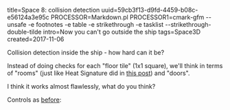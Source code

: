 title=Space 8: collision detection
uuid=59cb3f13-d9fd-4459-b08c-e56124a3e95c
PROCESSOR=Markdown.pl
PROCESSOR1=cmark-gfm --unsafe -e footnotes -e table -e strikethrough -e tasklist --strikethrough-double-tilde
intro=Now you can't go outside the ship
tags=Space3D
created=2017-11-06

Collision detection inside the ship - how hard can it be?

Instead of doing checks for each "floor tile" (1x1 square),
we'll think in terms of "rooms" (just like Heat Signature did in [this post][hs])
and "doors".

I think it works almost flawlessly, what do you think?

Controls as [before][]:

[hs]: http://www.pentadact.com/2015-11-14-teaching-heat-signatures-ship-generator-to-think-in-sectors/
[before]: space-6-on-a-ship.html

<div>
		<script src="three.js"></script>
		<script src="cannon.js"></script>
		<script src="PointerLockControls-6.js"></script>
		<script>
			// Our Javascript will go here.

var scene = new THREE.Scene();
var camera = new THREE.PerspectiveCamera( 75, 686/460, 0.1, 1e6 );
var renderer = new THREE.WebGLRenderer();
renderer.setSize(  686, 460);
document.querySelector('main').appendChild( renderer.domElement );

world = new CANNON.World();
world.gravity.set(0,0,0);
world.broadphase = new CANNON.NaiveBroadphase();
world.solver.iterations = 10;

world2 = new CANNON.World();
world2.gravity.set(0,0,-10);
world2.broadphase = new CANNON.NaiveBroadphase();
world2.solver.iterations = 10;

// world.defaultContactMaterial.contactEquationStiffness = 1e6;
// world.defaultContactMaterial.contactEquationRelaxation = 10;
world.defaultContactMaterial.friction = 100;
world.defaultContactMaterial.restitution = 0;

world2.defaultContactMaterial.friction=0;

// 2D Map functions

const map_multiplier=4;

// Class!
// .data is 2d array where 1 means 'can go', 0 means 'can not', 2 means 'special processing needed'
var My2DMap=function(w,h) {
	this.data=[];
	this.w=w*map_multiplier;
	this.h=h*map_multiplier;
	for(var i=0; i<this.w; i++){
		this.data[i]=[];
		for(var j=0; j<this.h; j++){
			this.data[i][j]=1;
		}
	}
	this.emptyCell=function(r,c,value){

	}
	this.addWall=function(type,r,c){
	}
}

var ship={
	w:3,
	h:5,
	cells:
		[[3,3,3],
		 [0,1,0],
		 [1,1,1],
		 [1,1,1],
		 [1,1,1]],
	walls:[//h
		[[3,3,3],
		 [3,0,3],
		 [2,0,2],
		 [0,0,0],
		 [0,0,0],
		 [1,2,1]],
	       //v
		[[3,0,0,3],
		 [0,1,1,0],
		 [1,0,0,1],
		 [2,0,0,2],
		 [1,0,0,1]]],
	};

var ship_plan={
	rooms:[
		{id:0,
			x_pos:0,
			y_pos:0,
			z_pos:0,
			x_size:3,
			y_size:4,
			z_size:1},
		],
}

var b=0.2;
var b2=2*b;
rooms=[
{x0:2-b,y0:-1-b,dx:b2,dy:2+b2},
{x0:b,y0:-b,dx:2-b2,dy:b2},
{x0:-2-b,y0:-1-b,dx:2+b2,dy:2+b2}];
rooms[0].doors={'-x':[],'+x':[],'-y':[],'+y':[]};
rooms[1].doors={'-x':[],'+x':[],'-y':[],'+y':[]};
rooms[2].doors={'-x':[],'+x':[],'-y':[],'+y':[]};
rooms[0].doors['-x'].push({
	room:rooms[1],
	y_min:1,
	y_max:1+b2,
	y_change:-1,
});
rooms[1].doors['+x'].push({
	room:rooms[0],
	y_min:0,
	y_max:1,//too much
	y_change:1,
});
rooms[1].doors['-x'].push({
	room:rooms[2],
	y_min:0,
	y_max:1,//too much
	y_change:1,
});
rooms[2].doors['+x'].push({
	room:rooms[1],
	y_min:1,
	y_max:1+b2,
	y_change:-1,
});
rooms[0].id=0;
rooms[1].id=1;
rooms[2].id=2;

function ship_builder(ship, THREE_scene, CANNON_world){
	var x_origin=ship.h/2.0-0.5;
	var y_origin=ship.w/2.0-0.5;
	var THREE_Geometry, CANNON_body, CANNON_body2;
	var add_box=function(x,y,z,x0,y0,z0,turn_z){
		//note: uses real coords (x fw, y lt, z up)
		var geometry = new THREE.BoxGeometry(x,y,z);
		var cube = new THREE.Mesh( geometry ); // adding material argument might save garbage
		cube.position.set(x0,y0,z0);
		if(turn_z==1){
			cube.rotation.z=Math.PI/4;
		}
		if(turn_z==2){
			cube.rotation.y=Math.PI/4;
		}
		THREE_Geometry.mergeMesh( cube );
		var shape = new CANNON.Box(new CANNON.Vec3(x/2,y/2,z/2));
		var rot=new CANNON.Quaternion();
		if(turn_z==1){
			rot.setFromAxisAngle(new CANNON.Vec3(0,0,1),Math.PI/4);
		}
		if(turn_z==2){
			rot.setFromAxisAngle(new CANNON.Vec3(0,1,0),Math.PI/4);
		}
		CANNON_body.addShape(shape, new CANNON.Vec3(x0,y0,z0), rot);
	};
	var mkbox=function(r,c,up,r0,c0,up0,turn_z){
		//wrapper around above function to pass expected args
		//uses map coords (row, column, floor)
		return add_box(r,c,up,-r0+x_origin,-c0+y_origin,up0,turn_z);
	}
	var floor=function(r,c,ceil=0){
		return mkbox(1, 1, 0.1, r, c, ceil);
	};
	var wwfloor=function(r,c,ceil=0){
		// return mkbox(1, 1, 0.1, r, c, ceil);
		mkbox(0.1, 1, 0.1, r-0.45, c, ceil);
		mkbox(0.1, 1, 0.1, r+0.45, c, ceil);
		mkbox(1, 0.1, 0.1, r, c-0.45, ceil);
		mkbox(1, 0.1, 0.1, r, c+0.45, ceil);
		xceil=ceil?(1-0.05/2):0.05/2;
		mkbox(0.05, 1, 0.05, r, c, xceil);
		mkbox(1, 0.05, 0.05, r, c, xceil);
	};
	var add_cyl=function(r1,r2,len,x0,y0,z0){
		segments = 12;
		//(radiusTop, radiusBottom, height, radiusSegments, heightSegments, openEnded, thetaStart, thetaLength)
		var geometry = new THREE.CylinderGeometry( r1, r2, len, segments );
		var cylinder = new THREE.Mesh( geometry ); // adding material argument might save garbage
		cylinder.rotation.z=-Math.PI/2;
		cylinder.position.set(x0,y0,z0);
		THREE_Geometry.mergeMesh( cylinder );

		// ( radiusTop  radiusBottom  height  numSegments )
		var shape = new CANNON.Cylinder ( r1, r2, len, segments );
		var quat = new CANNON.Quaternion();
		quat.setFromAxisAngle(new CANNON.Vec3(1,0,0),-Math.PI/2);
		var translation = new CANNON.Vec3(0,0,0);
		shape.transformAllPoints(translation,quat);
		quat.setFromAxisAngle(new CANNON.Vec3(0,0,1),-Math.PI/2);
		shape.transformAllPoints(translation,quat);
		CANNON_body.addShape(shape, new CANNON.Vec3(x0,y0,z0));
	};
	var engine=function(r,c){
		return add_cyl(0.4, 0.5, 1, -r+x_origin, -c+y_origin, 0.5);
	};
	var wall=[
		function(r,c){//h
		return mkbox(0.1, 1, 1, r, c, 0.5);
		},
		function(r,c){//v
		return mkbox(1, 0.1, 1, r, c, 0.5);
		}];
	var wwall=[
		function(r,c){//h
			mkbox(0.1, 1, 0.33, r, c, 0.33/2);
			mkbox(0.1, 1, 0.33, r, c, 1-0.33/2);
			mkbox(0.1, 0.33, 0.34, r, c-0.335, 0.5);
			mkbox(0.1, 0.33, 0.34, r, c+0.335, 0.5);
		},
		function(r,c){//v
			mkbox(1, 0.1, 0.33, r, c, 0.33/2);
			mkbox(1, 0.1, 0.33, r, c, 1-0.33/2);
			mkbox(0.33, 0.1, 0.34, r-0.335, c, 0.5);
			mkbox(0.33, 0.1, 0.34, r+0.335, c, 0.5);
		}];
	var www_w=0.05;
	var wwwall=[
		function(r,c){//h
			mkbox(www_w, 1, www_w, r, c, 0.05);
			mkbox(www_w, 1, www_w, r, c, 0.95);
			mkbox(www_w, www_w, 1, r, c-0.45, 0.5);
			mkbox(www_w, www_w, 1, r, c+0.45, 0.5);
			mkbox(0.05, 1, 0.05, r, c, 0.5);
			mkbox(0.05, 0.05, 1, r, c, 0.5);
		},
		function(r,c){//v
			mkbox(1, www_w, www_w, r, c, 0.05);
			mkbox(1, www_w, www_w, r, c, 0.95);
			mkbox(www_w, www_w, 1, r-0.45, c, 0.5);
			mkbox(www_w, www_w, 1, r+0.45, c, 0.5);
			mkbox(1, 0.05, 0.05, r, c, 0.5);
			mkbox(0.05, 0.05, 1, r, c, 0.5);
		}];
	var dock1=function(r,c){
			var w1=www_w/2/Math.sqrt(2);
			mkbox(w1, w1, 0.5, r-0.75+www_w/4, c-0.5-www_w/4, 0.5,1);
			mkbox(w1, w1, 0.5, r-0.75+www_w/4, c-0.5+www_w/4, 0.5,1);
			mkbox(2*w1, 2*w1, 0.5, r-0.75-www_w/4, c+0.5, 0.5,1);
			mkbox(w1, 0.5, w1, r-0.75, c, 1-www_w/4,2);
			mkbox(w1, 0.5, w1, r-0.75, c, 1+www_w/4,2);
			mkbox(2*w1, 0.5, 2*w1, r-0.75, c, 0,2);
		}
	var dock3=function(r,c){
			var w1=www_w/2/Math.sqrt(2);
			mkbox(w1, w1, 0.5, r+0.75+www_w/4, c+0.5-www_w/4, 0.5,1);
			mkbox(w1, w1, 0.5, r+0.75+www_w/4, c+0.5+www_w/4, 0.5,1);
			mkbox(2*w1, 2*w1, 0.5, r+0.75-www_w/4, c-0.5, 0.5,1);
			mkbox(w1, 0.5, w1, r+0.75, c, 0-www_w/4,2);
			mkbox(w1, 0.5, w1, r+0.75, c, 0+www_w/4,2);
			mkbox(2*w1, 0.5, 2*w1, r+0.75, c, 1,2);
		}
	var THREE_Geometry = new THREE.Geometry();
	// var material = new THREE.MeshBasicMaterial( { color: 0x00ff00 } );
	var CANNON_body = new CANNON.Body({ mass: 1 });
	var map = new My2DMap(ship.w,ship.h);
	//cells
	for(var r=0;r<ship.h;r++){
		for(var c=0;c<ship.w;c++){
			switch(ship.cells[r][c]){
				case 1:
					floor(r,c);
					floor(r,c,1);
				break;
				case 3:
					wwfloor(r,c);
					wwfloor(r,c,1);
				break;
				case 5:
					engine(r,c);
				break;
				case 7:
					dock1(r,c);
				break;
				case 8:
					dock3(r,c);
				break;
			}
		}
	}
	//horiz walls
	for(var c=0;c<ship.w;c++){
		for(var r=0;r<=ship.h;r++){
			switch(ship.walls[0][r][c]){
				case 1:
					wall[0](r-0.5,c);
				break;
				case 2:
					wwall[0](r-0.5,c);
				break;
				case 3:
					wwwall[0](r-0.5,c);
				break;
			}
		}
	}
	//vert walls
	for(var c=0;c<=ship.w;c++){
		for(var r=0;r<ship.h;r++){
			switch(ship.walls[1][r][c]){
				case 1:
					wall[1](r,c-0.5);
				break;
				case 2:
					wwall[1](r,c-0.5);
				break;
				case 3:
					wwwall[1](r,c-0.5);
				break;
			}
		}
	}
	// return boxes;
	var mat = new THREE.MeshLambertMaterial( );
	var mesh = new THREE.Mesh( THREE_Geometry, mat);
	THREE_scene.add( mesh );
	CANNON_world.addBody(CANNON_body);
	return [mesh,CANNON_body];
};

function random_ship(){
	var range_rand=function(a,b){
		return Math.floor(Math.random()*(b-a)+a);
	}
	var w=7;
	// var h=range_rand(3,15);
	var h=10;
	var cells=[];
	var walls1=[];
	var walls0=[];
	lastrow=[0,0,0,0,0,0,0];
	for (var x=0;x<h;x++){
		var d=range_rand(1,4);
		if(x==0) d=3;
		var f=(x==0?3:1);
		switch(range_rand(1,5)){
			case 1:
				cells.push([0,0,0,f,0,0,0]);
				walls1.push([0,0,0,d,d,0,0,0]);
			break;
			case 2:
				cells.push([0,0,f,f,f,0,0]);
				walls1.push([0,0,d,0,0,d,0,0]);
			break;
			case 3:
				cells.push([0,f,f,f,f,f,0]);
				walls1.push([0,d,0,0,0,0,d,0]);
			break;
			case 4:
				cells.push([f,f,f,f,f,f,f]);
				walls1.push([d,0,0,0,0,0,0,d]);
			break;
		}
		thisrow=cells[cells.length-1];
		w0=[];
		for(var y=0;y<w;y++){
			w0.push((!thisrow[y]==!lastrow[y])?0:(x==0?3:1));
	        }
		walls0.push(w0);
		lastrow=thisrow;
	}
	w0=[];
	for(var y=0;y<w;y++){
		w0.push((thisrow[y]==0||y==3)?0:1);
	}
	walls0.push(w0);
	// cells[cells.length-1][3]=8;
	return {
		w:w,
		h:h,
		cells:cells,
		walls:[walls0,walls1]
	};
}

function lturn(x,y,z){
	// var v=ship[0].localToWorld(new THREE.Vector3( x, y, z ));
	// v=v.sub(ship[0].position);
	// v.multiplyScalar(0.1);
	// ship[1].angularVelocity=ship[1].angularVelocity.vadd(v);
	var v=c_ship[0].localToWorld(new THREE.Vector3( x, y, z ));
	v=v.sub(c_ship[0].position);
	v.multiplyScalar(0.1);
	c_ship[1].angularVelocity=c_ship[1].angularVelocity.vadd(v);
}

function pturn(x,y,z){
	var v=player[0].localToWorld(new THREE.Vector3( x, y, z ));
	v=v.sub(ship[0].position);
	v=v.sub(player[0].position);
	v.multiplyScalar(0.1);
	// ship[1].angularVelocity.vadd(new CANNON.Vec3(v.x,v.y,v.z));
	player[1].angularVelocity=player[1].angularVelocity.vadd(v);
	// ship[1].angularVelocity.set(v.x*mod,v.y*mod,v.z*mod);
}

function lmove(x,y,z){
	mod=0.1;
	//ship[1].applyLocalImpulse(new CANNON.Vec3(x*mod,y*mod,z*mod),new CANNON.Vec3( 0, 0, 0 ))
	c_ship[1].applyLocalImpulse(new CANNON.Vec3(x*mod,y*mod,z*mod),new CANNON.Vec3( 0, 0, 0 ))
}


function pmove(x,y,z){
	mod=0.1;
	player[0].translateX(x*mod);
	player[0].translateY(y*mod);
	player[0].translateZ(z*mod);
	new_x=player[0].position.x-player[1].room.x0;
	new_y=player[0].position.y-player[1].room.y0;
	if(new_x<0){
		for(var d=0;d<player[1].room.doors['-x'].length;d++){
			if(player[1].y<=player[1].room.doors['-x'][d].y_max && player[1].y>=player[1].room.doors['-x'][d].y_min){
				player[1].y+=player[1].room.doors['-x'][d].y_change;
				player[1].room=player[1].room.doors['-x'][d].room;
				player[1].x=player[1].room.dx-new_x;
				new_y=player[1].y;
			}
		}
	} else if(new_x>player[1].room.dx){
		for(var d=0;d<player[1].room.doors['+x'].length;d++){
			if(player[1].y<=player[1].room.doors['+x'][d].y_max && player[1].y>=player[1].room.doors['+x'][d].y_min){
				player[1].x=new_x-player[1].room.dx;
				player[1].y+=player[1].room.doors['+x'][d].y_change;
				player[1].room=player[1].room.doors['+x'][d].room;
				new_y=player[1].y;
			}
		}
	} else
		player[1].x=new_x;
	if(new_y<0){
	} else if(new_y>player[1].room.dy){
	} else
		player[1].y=new_y;
	player[0].position.x=player[1].room.x0+player[1].x;
	player[0].position.y=player[1].room.y0+player[1].y;
}

ship=(ship_builder(ship,scene,world,world2));
ship2=(ship_builder(random_ship(),scene,world,world2));
ship2[1].position.x=10;
// var axisHelper = new THREE.AxisHelper( 5 );
// ship[0].add( axisHelper );
ship[1].angularDamping = 0.5;
ship[1].linearDamping = 0.5;
c_ship=ship;
ship2[1].angularDamping = 0.5;
ship2[1].linearDamping = 0.5;
// ship[1].angularVelocity.set(0.1,0.2,0.3);
// ship[1].angularVelocity.set(0.0,0.0,0.5);

const pointLight =
  new THREE.PointLight(0xFFFFFF);

  // set its position
  pointLight.position.x = 0;
  pointLight.position.y = 0;
  pointLight.position.z = 0.75;

  // add to the scene
  ship[0].add(pointLight);

  var light = new THREE.AmbientLight( 0x404040 ); // soft white light
  // var light = new THREE.HemisphereLight( 0xffffbb, 0x080820, 1 );
  scene.add( light );

  geometry = new THREE.BoxGeometry( 1, 1, 1 );
  material = new THREE.MeshBasicMaterial( { color: 0xff0000, wireframe: true } );
  mesh = new THREE.Mesh( geometry, material );
  scene.add( mesh );
  shape = new CANNON.Box(new CANNON.Vec3(0.5,0.5,0.5));
  mass = 1;
  body = new CANNON.Body({
	  mass: 1
  });
body.addShape(shape);
body.angularVelocity.set(0,10,0);
body.angularDamping = 0.5;
body.linearDamping = 0.5;
body.position.x=20;
world.addBody(body);


// var localPivotA = new CANNON.Vec3(1, 0, 0);
// var localPivotB = new CANNON.Vec3(-1, 0, 0);
// var constraint = new CANNON.PointToPointConstraint(body, localPivotA, ship[1], localPivotB);
// world.addConstraint(constraint);

fix_coord=['x','x','y','y','z','z'];
val_coord=[-1,1,   -1,1,   -1,1];
fix_mul=1e5;
star_size=fix_mul/1e3*3;
var frand=function(){
	return Math.random()*2*fix_mul-fix_mul;
}
mat2 = new THREE.MeshBasicMaterial( { color: 0xffffff} );
for (var f=0;f<6;f++){
	for (var i=0;i<100;i++){
		var g1=new THREE.BoxGeometry( star_size, star_size, star_size );
		var cube = new THREE.Mesh( g1, mat2 ); // adding material argument might save garbage
		cube.position.set(frand(),frand(),frand());
		// cube.position.set(10,0,0);
		cube.position[fix_coord[f]]=val_coord[f]*fix_mul;
		  scene.add( cube );
	}
}

// var geometry = new THREE.Geometry();
// var material = new THREE.MeshBasicMaterial( { color: 0x00ff00 } );
// body = new CANNON.Body({ mass: 1 });
// // add_box(1,2,3,0,0,0,geometry,body);
// var cube = new THREE.Mesh( geometry, material );
// var axisHelper = new THREE.AxisHelper( 5 );
// cube.add( axisHelper );
// scene.add( cube );
// body.angularVelocity.set(0,10,0);
// body.angularDamping = 0.1;
// world.addBody(body);

// camera.position.z = 0.5
// camera.position.x = -3.5
camera.rotation.z = -Math.PI/2
camera.rotation.y = -Math.PI/2
// ship[0].add(camera);
player=PointerLockControls( camera, ship[0], world2, renderer.domElement );
player[1]={
	x:-rooms[1].x0,
	y:-rooms[1].y0,
	w:{x:0,y:0}
}
player[1].room=rooms[1];
pmove(0,0,0);

// var orto_co = new CANNON.RotationalEquation(player[1],ship[1], {axisA:CANNON.Vec3(0,0,1),axisB:CANNON.Vec3(1,0,0)});
// co={update:function(){},equations:[orto_co]};
// world2.addConstraint(co);
// var orto_co = new CANNON.RotationalEquation(player[1],ship[1], {axisA:CANNON.Vec3(0,0,1),axisB:CANNON.Vec3(0,1,0)});
// co={update:function(){},equations:[orto_co]};
// world2.addConstraint(co);

canvas=renderer.domElement;
canvas.onclick=function(){ canvas.requestPointerLock(); };


buttons=[];
document.addEventListener( 'keyup', function(e){buttons[e.keyCode]=false;});
document.addEventListener( 'keydown', function(e){ buttons[e.keyCode]=true; });
function controls(){
	       if(buttons[38]){ //up
		       lturn(0,-1,0)
	       }
	       if(buttons[37]){ //left
		       lturn(0,0,1)
	       }
	       if(buttons[40]){ //down
		       lturn(0,1,0)
	       }
	       if(buttons[39]){ //right
		       lturn(0,0,-1)
	       }
	       if(buttons[87]){ //w
		       lmove(1,0,0)
	       }
	       if(buttons[65]){ //a
		       lmove(0,1,0)
	       }
	       if(buttons[83]){ //s
		       lmove(-1,0,0)
	       }
	       if(buttons[68]){ //d
		       lmove(0,-1,0)
	       }
	       if(buttons[81]){ //q
		       lturn(-1,0,0)
	       }
	       if(buttons[69]){ //e
		       lturn(1,0,0)
	       }
	       if(buttons[82]){ //r
		       lmove(0,0,1)
	       }
	       if(buttons[70]){ //f
		       lmove(0,0,-1)
	       }
	       if(buttons[89]){ //y
	        // body.locallyTranslate(new BABYLON.Vector3(0.01, 0, 0));
		       pmove(0.1,0,0)
	       }
	       if(buttons[71]){ //g
               // body.locallyTranslate(new BABYLON.Vector3(0, 0.01, 0));
		       pmove(0,0.1,0)
	       }
	       if(buttons[72]){ //h
		       pmove(-0.1,0,0)
	       }
	       if(buttons[74]){ //j
               // body.locallyTranslate(new BABYLON.Vector3(0, -0.01, 0));
		       pmove(0,-0.1,0)
	       }
	       if(buttons[32]){ //space
		       // // ship[1].applyForce()
		       // var mod=0.002;
		       // var box_corner=body.pointToWorldFrame(new CANNON.Vec3( 0.5, -0.5, 0 ));
		       // var ship_point=ship[1].pointToWorldFrame(new CANNON.Vec3( 2.5, 0.5, 0.5 ));
		       // var ship_to_box=ship_point.vsub(box_corner);//.scale(-mod);
		       // ship_to_box.normalize();
		       // ship_to_box=ship_to_box.scale(-mod);
		       // console.log(ship_to_box.length());
		       // var box_to_ship=ship_to_box.negate();
	               // ship[1].applyImpulse(ship_to_box,ship_point);
	               // body.applyImpulse(box_to_ship,box_corner);
		       // var box_corner=body.pointToWorldFrame(new CANNON.Vec3( 0.5, 0.5, 0 ));
		       // var ship_point=ship[1].pointToWorldFrame(new CANNON.Vec3( 2.5, -0.5, 0.5 ));
		       // var ship_to_box=ship_point.vsub(box_corner);//.scale(-mod);
		       // ship_to_box.normalize();
		       // ship_to_box=ship_to_box.scale(-mod);
		       // console.log(ship_to_box.length());
		       // var box_to_ship=ship_to_box.negate();
	               // ship[1].applyImpulse(ship_to_box,ship_point);
	               // body.applyImpulse(box_to_ship,box_corner);

		       var mod=0.003;
		       var len=0;
		       var offset=-0.05/2;//-0.0003/2;

		       var ship_point=ship[1].pointToWorldFrame(new CANNON.Vec3( 2.5-offset, 0.5, 0.5 ));
		       var ship2_point=ship2[1].pointToWorldFrame(new CANNON.Vec3( -5+offset, 0.5, 0.5 ));
		       var a_to_b=ship_point.vsub(ship2_point);//.scale(-mod);
		       // a_to_b.normalize();
		       a_to_b=a_to_b.scale(-mod);
		       var b_to_a=a_to_b.negate();
	               ship[1].applyImpulse(a_to_b,ship_point);
	               ship2[1].applyImpulse(b_to_a,ship2_point);
		       len+=(a_to_b.length());

		       var ship_point=ship[1].pointToWorldFrame(new CANNON.Vec3( 2.5-offset, -0.5, 0.5 ));
		       var ship2_point=ship2[1].pointToWorldFrame(new CANNON.Vec3( -5+offset, -0.5, 0.5 ));
		       var a_to_b=ship_point.vsub(ship2_point);//.scale(-mod);
		       // a_to_b.normalize();
		       a_to_b=a_to_b.scale(-mod);
		       var b_to_a=a_to_b.negate();
	               ship[1].applyImpulse(a_to_b,ship_point);
	               ship2[1].applyImpulse(b_to_a,ship2_point);
		       len+=(a_to_b.length());

		       var ship_point=ship[1].pointToWorldFrame(new CANNON.Vec3( 2.5-offset, 0, 1 ));
		       var ship2_point=ship2[1].pointToWorldFrame(new CANNON.Vec3( -5+offset, 0, 1 ));
		       var a_to_b=ship_point.vsub(ship2_point);//.scale(-mod);
		       // a_to_b.normalize();
		       a_to_b=a_to_b.scale(-mod);
		       var b_to_a=a_to_b.negate();
	               ship[1].applyImpulse(a_to_b,ship_point);
	               ship2[1].applyImpulse(b_to_a,ship2_point);
		       len+=(a_to_b.length());

		       var ship_point=ship[1].pointToWorldFrame(new CANNON.Vec3( 2.5-offset, 0, 0 ));
		       var ship2_point=ship2[1].pointToWorldFrame(new CANNON.Vec3( -5+offset, 0, 0 ));
		       var a_to_b=ship_point.vsub(ship2_point);//.scale(-mod);
		       // a_to_b.normalize();
		       a_to_b=a_to_b.scale(-mod);
		       var b_to_a=a_to_b.negate();
	               ship[1].applyImpulse(a_to_b,ship_point);
	               ship2[1].applyImpulse(b_to_a,ship2_point);
		       len+=(a_to_b.length());

		       console.log(len);

	       }
	       if(buttons[67]){ //c
		       // lmove(1,0,0)
		       if(player[0].parent!=ship[0]){
			       player[0].parent=ship[0];
			       pointLight.parent=ship[0];
			c_ship=ship;
			       ship_point=ship[0].position;
			       ship2_point=ship2[0].position;
			       player[0].position.sub(ship_point.sub(ship2_point));
		       }
	       }
	       if(buttons[86]){ //v
		       // lmove(1,0,0)
		       if(player[0].parent!=ship2[0]){
			       player[0].parent=ship2[0];
			       pointLight.parent=ship2[0];
			c_ship=ship2;
			       ship_point=ship[0].position;
			       ship2_point=ship2[0].position;
			       player[0].position.add(ship_point.sub(ship2_point));
		       }
	       }
}

function render() {
	requestAnimationFrame( render );
	// cube.rotation.x += 0.1;
	// cube.rotation.y += 0.01;
	// cube.rotation.z += 0.001;
	controls();
	   // player[1].applyLocalForce(new CANNON.Vec3(0,0,-1), new CANNON.Vec3(0,0,0));
	         world.step(1/60);
	         // world2.step(1/60);

		   // Copy coordinates from Cannon.js to Three.js
	   // cube.position.copy(body.position);
	   mesh.position.copy(body.position);
	   ship[0].position.copy(ship[1].position);
	   ship2[0].position.copy(ship2[1].position);
	   // player[0].position.copy(player[1].position);
	   // cube.quaternion.copy(body.quaternion);
	   mesh.quaternion.copy(body.quaternion);
	   // mesh.quaternion.copy(player[0].children[0].getWorldQuaternion());
	   ship[0].quaternion.copy(ship[1].quaternion);
	   ship2[0].quaternion.copy(ship2[1].quaternion);
	   // player[0].quaternion.copy(player[1].quaternion);

	renderer.render( scene, camera );
}
render();

		</script>
</div>
